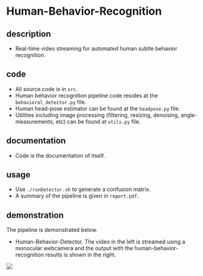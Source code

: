 # Human-Behavior-Recognition

## description
- Real-time video streaming for automated human subtle behavior recognition.


## code
- All source code is in `src`.
- Human behavior recognition pipeline code resides at the `behavioral_detector.py` file.
- Human head-pose estimator can be found at the `headpose.py` file.
- Utilities including image processing (filtering, resizing, denoising, angle-measurements, etc) can be found at `utils.py` file.


## documentation
- Code is the documentation of itself.

## usage
- Use `./runDetector.sh` to generate a confusion matrix.
- A summary of the pipeline is given in `report.pdf`.

## demonstration
The pipeline is demonstrated below.

- Human-Behavior-Detector. The video in the left is streamed using a monocular webcamera and the output with the human-behavior-recognition results is shown in the right.

 ![](./video/behavior-detector.gif)

